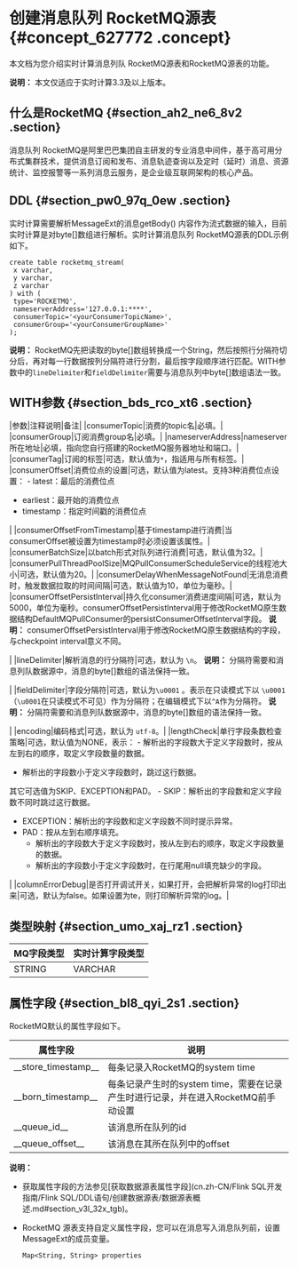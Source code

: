 # 创建消息队列 RocketMQ源表 {#concept_627772 .concept}

本文档为您介绍实时计算消息列队 RocketMQ源表和RocketMQ源表的功能。

**说明：** 本文仅适应于实时计算3.3及以上版本。

## 什么是RocketMQ {#section_ah2_ne6_8v2 .section}

消息队列 RocketMQ是阿里巴巴集团自主研发的专业消息中间件，基于高可用分布式集群技术，提供消息订阅和发布、消息轨迹查询以及定时（延时）消息、资源统计、监控报警等一系列消息云服务，是企业级互联网架构的核心产品。

## DDL {#section_pw0_97q_0ew .section}

实时计算需要解析MessageExt的消息getBody\(\) 内容作为流式数据的输入，目前实时计算是对byte\[\]数组进行解析。实时计算消息队列 RocketMQ源表的DDL示例如下。

``` {#codeblock_xta_9jd_wlg .language-sql}
create table rocketmq_stream(
 x varchar,
 y varchar,
 z varchar
) with (
 type='ROCKETMQ',
 nameserverAddress='127.0.0.1:****',
 consumerTopic='<yourConsumerTopicName>',
 consumerGroup='<yourConsumerGroupName>'
);
```

**说明：** RocketMQ先把读取的byte\[\]数组转换成一个String，然后按照行分隔符切分后，再对每一行数据按列分隔符进行分割，最后按字段顺序进行匹配。WITH参数中的`lineDelimiter`和`fieldDelimiter`需要与消息队列中byte\[\]数组语法一致。

## WITH参数 {#section_bds_rco_xt6 .section}

|参数|注释说明|备注|
|consumerTopic|消费的topic名|必填。|
|consumerGroup|订阅消费group名|必填。|
|nameserverAddress|nameserver所在地址|必填，指向您自行搭建的RocketMQ服务器地址和端口。|
|consumerTag|订阅的标签|可选，默认值为`*`，指适用与所有标签。|
|consumerOffset|消费位点的设置|可选，默认值为latest。支持3种消费位点设置： -   latest：最后的消费位点
-   earliest：最开始的消费位点
-   timestamp：指定时间戳的消费位点

 |
|consumerOffsetFromTimestamp|基于timestamp进行消费|当consumerOffset被设置为timestamp时必须设置该属性。|
|consumerBatchSize|以batch形式对队列进行消费|可选，默认值为32。|
|consumerPullThreadPoolSize|MQPullConsumerScheduleService的线程池大小|可选，默认值为20。|
|consumerDelayWhenMessageNotFound|无消息消费时，触发数据拉取的时间间隔|可选，默认值为10，单位为毫秒。|
|consumerOffsetPersistInterval|持久化consumer消费进度间隔|可选，默认为5000，单位为毫秒。consumerOffsetPersistInterval用于修改RocketMQ原生数据结构DefaultMQPullConsumer的persistConsumerOffsetInterval字段。 **说明：** consumerOffsetPersistInterval用于修改RocketMQ原生数据结构的字段，与checkpoint interval意义不同。

 |
|lineDelimiter|解析消息的行分隔符|可选，默认为 `\n`。 **说明：** 分隔符需要和消息列队数据源中，消息的byte\[\]数组的语法保持一致。

 |
|fieldDelimiter|字段分隔符|可选，默认为`\u0001` 。表示在只读模式下以 `\u0001`（`\u0001`在只读模式不可见）作为分隔符；在编辑模式下以`^A`作为分隔符。 **说明：** 分隔符需要和消息列队数据源中，消息的byte\[\]数组的语法保持一致。

 |
|encoding|编码格式|可选，默认为 `utf-8`。|
|lengthCheck|单行字段条数检查策略|可选，默认值为NONE，表示： -   解析出的字段数大于定义字段数时，按从左到右的顺序，取定义字段数量的数据。
-   解析出的字段数小于定义字段数时，跳过这行数据。

 其它可选值为SKIP、EXCEPTION和PAD。 -   SKIP：解析出的字段数和定义字段数不同时跳过这行数据。
-   EXCEPTION：解析出的字段数和定义字段数不同时提示异常。
-   PAD：按从左到右顺序填充。
    -   解析出的字段数大于定义字段数时，按从左到右的顺序，取定义字段数量的数据。
    -   解析出的字段数小于定义字段数时，在行尾用null填充缺少的字段。

 |
|columnErrorDebug|是否打开调试开关，如果打开，会把解析异常的log打印出来|可选，默认为false。如果设置为te，则打印解析异常的log。|

## 类型映射 {#section_umo_xaj_rz1 .section}

|MQ字段类型|实时计算字段类型|
|------|--------|
|STRING|VARCHAR|

## 属性字段 {#section_bl8_qyi_2s1 .section}

RocketMQ默认的属性字段如下。

|属性字段|说明|
|----|--|
|\_\_store\_timestamp\_\_|每条记录入RocketMQ的system time|
|\_\_born\_timestamp\_\_|每条记录产生时的system time，需要在记录产生时进行记录，并在进入RocketMQ前手动设置|
|\_\_queue\_id\_\_|该消息所在队列的id|
|\_\_queue\_offset\_\_|该消息在其所在队列中的offset|

**说明：** 

-   获取属性字段的方法参见[获取数据源表属性字段](cn.zh-CN/Flink SQL开发指南/Flink SQL/DDL语句/创建数据源表/数据源表概述.md#section_v3l_32x_tgb)。
-   RocketMQ 源表支持自定义属性字段，您可以在消息写入消息队列前，设置MessageExt的成员变量。

    ``` {#codeblock_0vs_845_0tc .language-java}
    Map<String, String> properties
    ```


